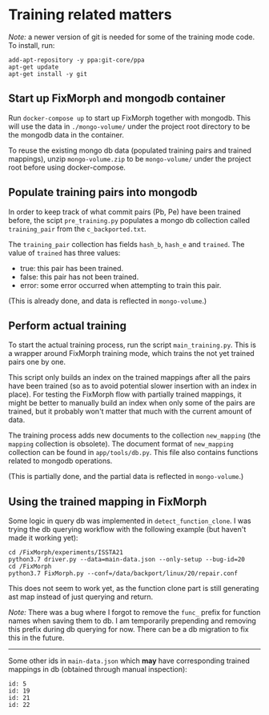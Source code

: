 # Training related matters

_Note:_ a newer version of git is needed for some of the training mode code. To
install, run:

```
add-apt-repository -y ppa:git-core/ppa
apt-get update
apt-get install -y git
```

## Start up FixMorph and mongodb container

Run `docker-compose up` to start up FixMorph together with mongodb. This will
use the data in `./mongo-volume/` under the project root directory to be the
mongodb data in the container.

To reuse the existing mongo db data (populated training pairs and trained
mappings), unzip `mongo-volume.zip` to be `mongo-volume/` under the project
root before using docker-compose.


## Populate training pairs into mongodb

In order to keep track of what commit pairs (Pb, Pe) have been trained before,
the scipt `pre_training.py` populates a mongo db collection called 
`training_pair` from the `c_backported.txt`.

The `training_pair` collection has fields `hash_b`, `hash_e` and `trained`.
The value of `trained` has three values:

- true: this pair has been trained.
- false: this pair has not been trained.
- error: some error occurred when attempting to train this pair.

(This is already done, and data is reflected in `mongo-volume`.)


## Perform actual training

To start the actual training process, run the script `main_training.py`. This is
a wrapper around FixMorph training mode, which trains the not yet trained pairs
one by one.

This script only builds an index on the trained mappings after all the pairs
have been trained (so as to avoid potential slower insertion with an index in
place). For testing the FixMorph flow with partially trained mappings, it might
be better to manually build an index when only some of the pairs are trained,
but it probably won't matter that much with the current amount of data.

The training process adds new documents to the collection `new_mapping` 
(the `mapping` collection is obsolete). The document format of `new_mapping` 
collection can be found in `app/tools/db.py`. This file also contains functions
related to mongodb operations.

(This is partially done, and the partial data is reflected in `mongo-volume`.)


## Using the trained mapping in FixMorph

Some logic in query db was implemented in `detect_function_clone`. I was trying
the db querying workflow with the following example (but haven't made it 
working yet):

```
cd /FixMorph/experiments/ISSTA21
python3.7 driver.py --data=main-data.json --only-setup --bug-id=20
cd /FixMorph
python3.7 FixMorph.py --conf=/data/backport/linux/20/repair.conf
```
This does not seem to work yet, as the function clone part is still generating 
ast map instead of just querying and return.

_Note:_ There was a bug where I forgot to remove the `func_` prefix for function
names when saving them to db. I am temporarily prepending and removing this
prefix during db querying for now. There can be a db migration to fix this in 
the future.

----

Some other ids in `main-data.json` which **may** have corresponding
trained mappings in db (obtained through manual inspection):

```
id: 5
id: 19
id: 21
id: 22
```
